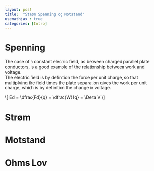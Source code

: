 ```yaml
---
layout: post
title:  "Strøm Spenning og Motstand"
usemathjax : true
categories: [Intro]
---
```


# Spenning

The case of a constant electric field, as between charged parallel plate conductors, 
is a good example of the relationship between work and voltage. 	
The electric field is by definition the force per unit charge, so that multiplying the field times the plate separation gives the work per unit charge, which is by definition the change in voltage. 

\\[ Ed = \dfrac{Fd}{q} = \dfrac{W}{q} = \Delta V \\]

# Strøm

# Motstand

# Ohms Lov



